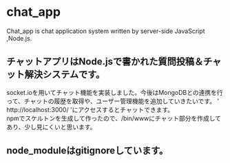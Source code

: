 # chat_app
Chat_app is chat application system written by server-side JavaScript ,Node.js.
## チャットアプリはNode.jsで書かれた質問投稿＆チャット解決システムです。
socket.ioを用いてチャット機能を実装しました。今後はMongoDBとの連携を行って、チャットの履歴を取得や、ユーザー管理機能を追加していきたいです。 
' http://localhost:3000/ 'にアクセスするとチャットできます。  
npmでスケルトンを生成して作ったので、/bin/wwwにチャット部分を作成してあり、少し見にくいと思います。
## node_moduleはgitignoreしています。
